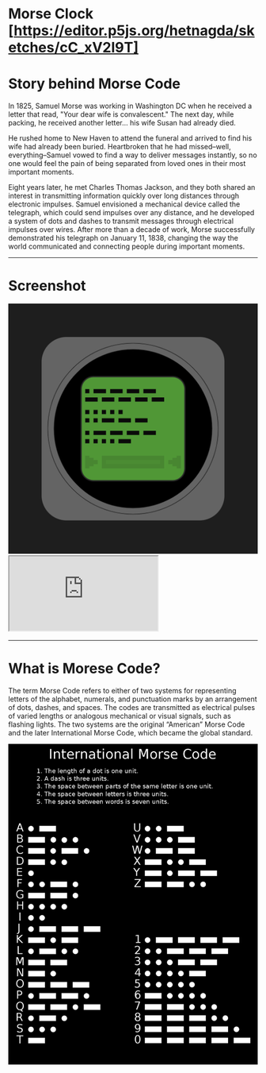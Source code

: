 # Morse Clock [https://editor.p5js.org/hetnagda/sketches/cC_xV2l9T]

# Story behind Morse Code

In 1825, Samuel Morse was working in Washington DC when he received a letter that read, "Your dear wife is convalescent."  The next day, while packing, he received another letter... his wife Susan had already died.

He rushed home to New Haven to attend the funeral and arrived to find his wife had already been buried. Heartbroken that he had missed–well, everything–Samuel vowed to find a way to deliver messages instantly, so no one would feel the pain of being separated from loved ones in their most important moments.

Eight years later, he met Charles Thomas Jackson, and they both shared an interest in transmitting information quickly over long distances through electronic impulses. Samuel envisioned a mechanical device called the telegraph, which could send impulses over any distance, and he developed a system of dots and dashes to transmit messages through electrical impulses over wires. After more than a decade of work, Morse successfully demonstrated his telegraph on January 11, 1838, changing the way the world communicated and connecting people during important moments.

---

# Screenshot

<img src="https://github.com/hetnagda/hello-world-25-Homework/blob/main/week05-morseClock/screenshots/morseClockWIP-3.png" width="600" height="auto">

<iframe src="https://editor.p5js.org/hetnagda/full/cC_xV2l9T"></iframe>
<br/>

---

# What is Morese Code?

The term Morse Code refers to either of two systems for representing letters of the alphabet, numerals, and punctuation marks by an arrangement of dots, dashes, and spaces. The codes are transmitted as electrical pulses of varied lengths or analogous mechanical or visual signals, such as flashing lights. The two systems are the original “American” Morse Code and the later International Morse Code, which became the global standard.

<img src="https://github.com/hetnagda/hello-world-25-Homework/blob/main/week05-morseClock/screenshots/morse-code-sheet.jpg" width="600" height="auto">
<br/>



